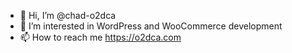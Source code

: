 - 👋 Hi, I’m @chad-o2dca
- 👀 I’m interested in WordPress and WooCommerce development
- 📫 How to reach me https://o2dca.com

<!---
chad-o2dca/chad-o2dca is a ✨ special ✨ repository because its `README.md` (this file) appears on your GitHub profile.
You can click the Preview link to take a look at your changes.
--->

